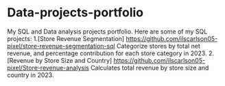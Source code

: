 # Data-projects-portfolio
My SQL and Data analysis projects portfolio.
Here are some of my SQL projects:
1.[Store Revenue Segmentation] https://github.com/ilscarlson05-pixel/store-revenue-segmentation-sql
Categorize stores by total net revenue, and percentage contribution for each store category in 2023.
2.[Revenue by Store Size and Country] https://github.com/ilscarlson05-pixel/Store-revenue-analysis
Calculates total revenue by store size and country in 2023.
